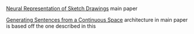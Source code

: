 [Neural Representation of Sketch Drawings](https://arxiv.org/pdf/1704.03477.pdf) main paper 

[Generating Sentences from a Continuous Space](https://arxiv.org/pdf/1511.06349.pdf) architecture in main paper is based off the one described in this
